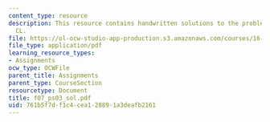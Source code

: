 ```yaml
---
content_type: resource
description: This resource contains handwritten solutions to the problems on operating
  CL.
file: https://ol-ocw-studio-app-production.s3.amazonaws.com/courses/16-01-unified-engineering-i-ii-iii-iv-fall-2005-spring-2006/761b5f7df1c4cea128891a3deafb2161_f07_ps03_sol.pdf
file_type: application/pdf
learning_resource_types:
- Assignments
ocw_type: OCWFile
parent_title: Assignments
parent_type: CourseSection
resourcetype: Document
title: f07_ps03_sol.pdf
uid: 761b5f7d-f1c4-cea1-2889-1a3deafb2161
---
```

